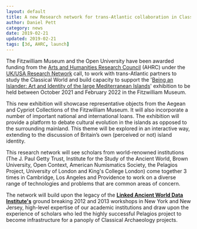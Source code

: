 ```yaml
---
layout: default
title: A new Research network for trans-Atlantic collaboration in Classics
author: Daniel Pett
category: news
date: 2019-02-21
updated: 2019-02-21
tags: [3d, AHRC, launch]
---
```

The Fitzwilliam Museum and the Open University have been awarded funding from
the [Arts and Humanities Research Council](https://ahrc.ukri.org) (AHRC) under the [UK/USA Research Network](https://ahrc.ukri.org/funding/apply-for-funding/archived-opportunities/research-networking-highlight-notice-for-uk-us-collaborations-in-digital-scholarship-in-cultural-institutions/) call, to work with trans-Atlantic partners to study the Classical World and build
capacity to support the '[Being an Islander: Art and Identity of the large Mediterranean Islands](https://www.fitzmuseum.cam.ac.uk/being-islander-art-and-identity-large-mediterranean-islands)' exhibition to be held between October 2021
and February 2022 in the Fitzwilliam Museum.

This new exhibition will showcase representative objects from the Aegean and Cypriot Collections of the Fitzwilliam Museum. It will also incorporate a number of important national and international loans. The exhibition will provide a platform to debate cultural evolution in the islands as opposed to the surrounding mainland. This theme will be explored in an interactive way, extending to the discussion of Britain’s own (perceived or not) island identity.

This research network will see scholars from world-renowned institutions (The J. Paul Getty Trust, Institute for the Study of the Ancient World, Brown University, Open Context, American Numismatics Society, the Pelagios Project, University of London and King's College London) come together 3 times in Cambridge, Los Angeles and Providence to work on a diverse range of technologies and problems that are common areas of concern.

The network will build upon the legacy of the **[Linked Ancient World Data Institute's](http://dlib.nyu.edu/awdl/isaw/isaw-papers/7/)** ground breaking 2012 and 2013 workshops in New York and New Jersey, high-level expertise of our academic institutions and draw upon the experience of scholars who led the highly successful Pelagios project to become infrastructure for a panoply of Classical Archaeology projects.
